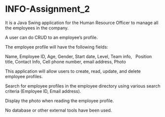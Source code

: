 # INFO-Assignment_2

It is a Java Swing application for the Human Resource Officer to manage all the employees in the company.

A user can do CRUD to an employee’s profile.

The employee profile will have the following fields:

Name, 
Employee ID, 
Age, 
Gender, 
Start date, 
Level, 
Team info,  
Position title, 
Contact Info, 
Cell phone number, 
email address, 
Photo

This application will allow users to create, read, update, and delete employee profiles.

Search for employee profiles in the employee directory using various search criteria (Employee ID, Email address).

Display the photo when reading the employee profile.

No database or other external tools have been used.

